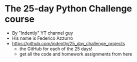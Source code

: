 # The 25-day Python Challenge course

- By "Indently" YT channel guy
- His name is Federico Azzurro
- https://github.com/indently/25_day_challenge_projects
  - the GitHub for each of the 25 days!
  - get all the code and homework assignments from here
